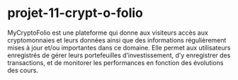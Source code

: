 # projet-11-crypt-o-folio

MyCryptoFolio est une plateforme qui donne aux visiteurs accès aux cryptomonnaies et leurs données ainsi que des informations régulièrement mises à jour et/ou importantes dans ce domaine.
Elle permet aux utilisateurs enregistrés de gérer leurs portefeuilles d’investissement, d’y enregistrer des transactions, et de monitorer les performances en fonction des évolutions des cours.
